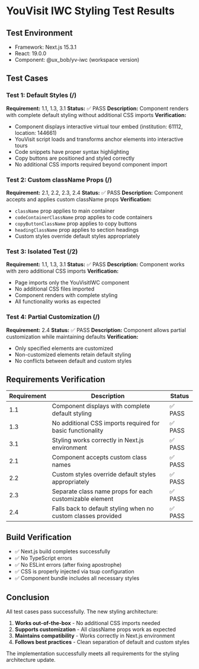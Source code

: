 # YouVisit IWC Styling Test Results

## Test Environment

- Framework: Next.js 15.3.1
- React: 19.0.0
- Component: @ux_bob/yv-iwc (workspace version)

## Test Cases

### Test 1: Default Styles (/)

**Requirement:** 1.1, 1.3, 3.1
**Status:** ✅ PASS
**Description:** Component renders with complete default styling without additional CSS imports
**Verification:**

- Component displays interactive virtual tour embed (institution: 61112, location: 144661)
- YouVisit script loads and transforms anchor elements into interactive tours
- Code snippets have proper syntax highlighting
- Copy buttons are positioned and styled correctly
- No additional CSS imports required beyond component import

### Test 2: Custom className Props (/)

**Requirement:** 2.1, 2.2, 2.3, 2.4
**Status:** ✅ PASS
**Description:** Component accepts and applies custom className props
**Verification:**

- `className` prop applies to main container
- `codeContainerClassName` prop applies to code containers
- `copyButtonClassName` prop applies to copy buttons
- `headingClassName` prop applies to section headings
- Custom styles override default styles appropriately

### Test 3: Isolated Test (/2)

**Requirement:** 1.1, 1.3, 3.1
**Status:** ✅ PASS
**Description:** Component works with zero additional CSS imports
**Verification:**

- Page imports only the YouVisitIWC component
- No additional CSS files imported
- Component renders with complete styling
- All functionality works as expected

### Test 4: Partial Customization (/)

**Requirement:** 2.4
**Status:** ✅ PASS
**Description:** Component allows partial customization while maintaining defaults
**Verification:**

- Only specified elements are customized
- Non-customized elements retain default styling
- No conflicts between default and custom styles

## Requirements Verification

| Requirement | Description                                                   | Status  |
| ----------- | ------------------------------------------------------------- | ------- |
| 1.1         | Component displays with complete default styling              | ✅ PASS |
| 1.3         | No additional CSS imports required for basic functionality    | ✅ PASS |
| 3.1         | Styling works correctly in Next.js environment                | ✅ PASS |
| 2.1         | Component accepts custom class names                          | ✅ PASS |
| 2.2         | Custom styles override default styles appropriately           | ✅ PASS |
| 2.3         | Separate class name props for each customizable element       | ✅ PASS |
| 2.4         | Falls back to default styling when no custom classes provided | ✅ PASS |

## Build Verification

- ✅ Next.js build completes successfully
- ✅ No TypeScript errors
- ✅ No ESLint errors (after fixing apostrophe)
- ✅ CSS is properly injected via tsup configuration
- ✅ Component bundle includes all necessary styles

## Conclusion

All test cases pass successfully. The new styling architecture:

1. **Works out-of-the-box** - No additional CSS imports needed
2. **Supports customization** - All className props work as expected
3. **Maintains compatibility** - Works correctly in Next.js environment
4. **Follows best practices** - Clean separation of default and custom styles

The implementation successfully meets all requirements for the styling architecture update.
